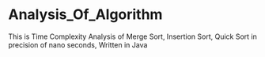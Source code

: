 # Analysis_Of_Algorithm
This is Time Complexity Analysis of Merge Sort, Insertion Sort, Quick Sort in precision of nano seconds, Written in Java
